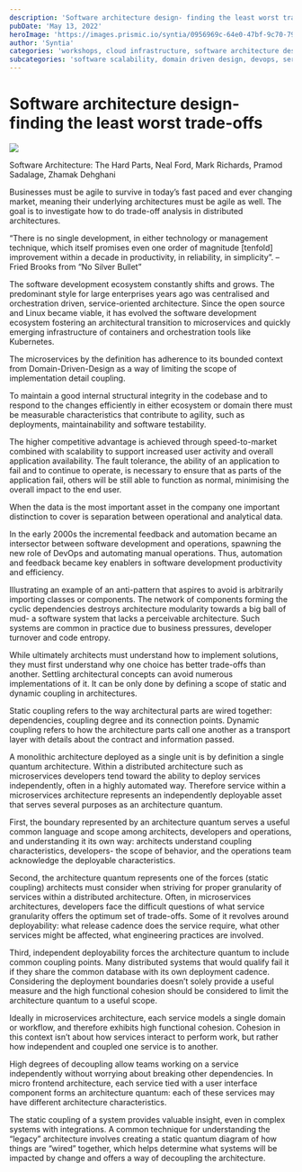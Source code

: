 ```yaml
---
description: 'Software architecture design- finding the least worst trade-offs'
pubDate: 'May 13, 2022'
heroImage: 'https://images.prismic.io/syntia/0956969c-64e0-47bf-9c70-7900606555fe_sustain-ops.png?auto=compress,format'
author: 'Syntia'
categories: 'workshops, cloud infrastructure, software architecture design'
subcategories: 'software scalability, domain driven design, devops, service distribution'
---
```


# **Software architecture design- finding the least worst trade-offs**

![](https://images.prismic.io/syntia/0956969c-64e0-47bf-9c70-7900606555fe_sustain-ops.png?auto=compress,format)

Software Architecture: The Hard Parts, Neal Ford, Mark Richards, Pramod Sadalage, Zhamak Dehghani

Businesses must be agile to survive in today’s fast paced and ever changing market, meaning their underlying architectures must be agile as well. The goal is to investigate how to do trade-off analysis in distributed architectures.

“There is no single development, in either technology or management technique, which itself promises even one order of magnitude \[tenfold\] improvement within a decade in productivity, in reliability, in simplicity”. – Fried Brooks from “No Silver Bullet”

The software development ecosystem constantly shifts and grows. The predominant style for large enterprises years ago was centralised and orchestration driven, service-oriented architecture. Since the open source and Linux became viable, it has evolved the software development ecosystem fostering an architectural transition to microservices and quickly emerging infrastructure of containers and orchestration tools like Kubernetes.

The microservices by the definition has adherence to its bounded context from Domain-Driven-Design as a way of limiting the scope of implementation detail coupling.

To maintain a good internal structural integrity in the codebase and to respond to the changes efficiently in either ecosystem or domain there must be measurable characteristics that contribute to agility, such as deployments, maintainability and software testability.

The higher competitive advantage is achieved through speed-to-market combined with scalability to support increased user activity and overall application availability. The fault tolerance, the ability of an application to fail and to continue to operate, is necessary to ensure that as parts of the application fail, others will be still able to function as normal, minimising the overall impact to the end user.

When the data is the most important asset in the company one important distinction to cover is separation between operational and analytical data.

In the early 2000s the incremental feedback and automation became an intersector between software development and operations, spawning the new role of DevOps and automating manual operations. Thus, automation and feedback became key enablers in software development productivity and efficiency.

Illustrating an example of an anti-pattern that aspires to avoid is arbitrarily importing classes or components. The network of components forming the cyclic dependencies destroys architecture modularity towards a big ball of mud- a software system that lacks a perceivable architecture. Such systems are common in practice due to business pressures, developer turnover and code entropy.

While ultimately architects must understand how to implement solutions, they must first understand why one choice has better trade-offs than another. Settling architectural concepts can avoid numerous implementations of it. It can be only done by defining a scope of static and dynamic coupling in architectures.

Static coupling refers to the way architectural parts are wired together: dependencies, coupling degree and its connection points. Dynamic coupling refers to how the architecture parts call one another as a transport layer with details about the contract and information passed.

A monolithic architecture deployed as a single unit is by definition a single quantum architecture. Within a distributed architecture such as microservices developers tend toward the ability to deploy services independently, often in a highly automated way. Therefore service within a microservices architecture represents an independently deployable asset that serves several purposes as an architecture quantum.

First, the boundary represented by an architecture quantum serves a useful common language and scope among architects, developers and operations, and understanding it its own way: architects understand coupling characteristics, developers- the scope of behavior, and the operations team acknowledge the deployable characteristics.

Second, the architecture quantum represents one of the forces (static coupling) architects must consider when striving for proper granularity of services within a distributed architecture. Often, in microservices architectures, developers face the difficult questions of what service granularity offers the optimum set of trade-offs. Some of it revolves around deployability: what release cadence does the service require, what other services might be affected, what engineering practices are involved.

Third, independent deployability forces the architecture quantum to include common coupling points. Many distributed systems that would qualify fail it if they share the common database with its own deployment cadence. Considering the deployment boundaries doesn’t solely provide a useful measure and the high functional cohesion should be considered to limit the architecture quantum to a useful scope.

Ideally in microservices architecture, each service models a single domain or workflow, and therefore exhibits high functional cohesion. Cohesion in this context isn’t about how services interact to perform work, but rather how independent and coupled one service is to another.

High degrees of decoupling allow teams working on a service independently without worrying about breaking other dependencies. In micro frontend architecture, each service tied with a user interface component forms an architecture quantum: each of these services may have different architecture characteristics.

The static coupling of a system provides valuable insight, even in complex systems with integrations. A common technique for understanding the “legacy” architecture involves creating a static quantum diagram of how things are “wired” together, which helps determine what systems will be impacted by change and offers a way of decoupling the architecture.